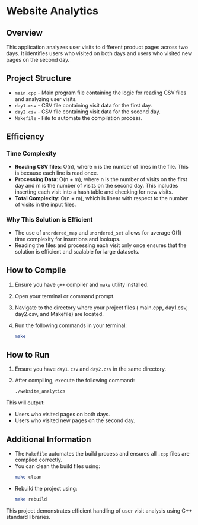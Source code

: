 # Website Analytics

## Overview

This application analyzes user visits to different product pages across two days. It identifies users who visited on both days and users who visited new pages on the second day.

## Project Structure

- `main.cpp` - Main program file containing the logic for reading CSV files and analyzing user visits.
- `day1.csv` - CSV file containing visit data for the first day.
- `day2.csv` - CSV file containing visit data for the second day.
- `Makefile` - File to automate the compilation process.

## Efficiency

### Time Complexity

- **Reading CSV files**: O(n), where n is the number of lines in the file. This is because each line is read once.
- **Processing Data**: O(n + m), where n is the number of visits on the first day and m is the number of visits on the second day. This includes inserting each visit into a hash table and checking for new visits.
- **Total Complexity**: O(n + m), which is linear with respect to the number of visits in the input files.

### Why This Solution is Efficient

- The use of `unordered_map` and `unordered_set` allows for average O(1) time complexity for insertions and lookups.
- Reading the files and processing each visit only once ensures that the solution is efficient and scalable for large datasets.

## How to Compile

1. Ensure you have `g++` compiler and `make` utility installed.

2. Open your terminal or command prompt.

3. Navigate to the directory where your project files ( main.cpp, day1.csv, day2.csv, and Makefile) are located.

4. Run the following commands in your terminal:
    ```sh
    make

## How to Run

1. Ensure you have `day1.csv` and `day2.csv` in the same directory.

2. After compiling, execute the following command:
    ```sh
    ./website_analytics

This will output:
- Users who visited pages on both days.
- Users who visited new pages on the second day.

## Additional Information

- The `Makefile` automates the build process and ensures all `.cpp` files are compiled correctly.
- You can clean the build files using:
    ```sh
    make clean

- Rebuild the project using:
    ```sh
    make rebuild

This project demonstrates efficient handling of user visit analysis using C++ standard libraries.
